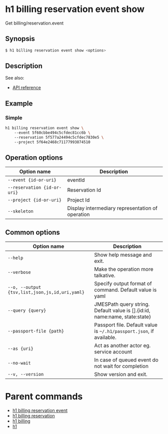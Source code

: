 
# h1 billing reservation event show

Get billing/reservation.event

## Synopsis

```bash
$ h1 billing reservation event show <options>
```

## Description

See also:

* [API reference](https://api.hyperone.com/v2/docs#operation/billing_project_reservation_event_get)

## Example


### Simple

```bash
h1 billing reservation event show \ 
	--event 5f60cbbe494c5cfdec81cc6b \ 
	--reservation 5f577a24494c5cfdec7830e5 \ 
	--project 5f64e2468c71177993874510
```

## Operation options

| Option name                     | Description                                      |
| ------------------------------- | ------------------------------------------------ |
| ```--event {id-or-uri}```       | eventId                                          |
| ```--reservation {id-or-uri}``` | Reservation Id                                   |
| ```--project {id-or-uri}```     | Project Id                                       |
| ```--skeleton```                | Display intermediary representation of operation |

## Common options

| Option name                                        | Description                                                                   |
| -------------------------------------------------- | ----------------------------------------------------------------------------- |
| ```--help```                                       | Show help message and exit.                                                   |
| ```--verbose```                                    | Make the operation more talkative.                                            |
| ```--o, --output {tsv,list,json,js,id,uri,yaml}``` | Specify output format of command. Default value is yaml                       |
| ```--query {query}```                              | JMESPath query string. Default value is [].\{id:id, name:name, state:state\}  |
| ```--passport-file {path}```                       | Passport file. Default value is ```~/.h1/passport.json```, if available.      |
| ```--as {uri}```                                   | Act as another actor eg. service account                                      |
| ```--no-wait```                                    | In case of queued event do not wait for completion                            |
| ```--v, --version```                               | Show version and exit.                                                        |

# Parent commands

* [h1 billing reservation event](./../README.md)
* [h1 billing reservation](./../../README.md)
* [h1 billing](./../../../README.md)
* [h1](./../../../../README.md)
